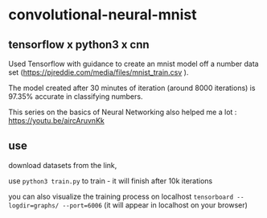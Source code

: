 # convolutional-neural-mnist
## tensorflow x python3 x cnn

Used Tensorflow with guidance to create an mnist model off a number data set (https://pjreddie.com/media/files/mnist_train.csv ).

The model created after 30 minutes of iteration (around 8000 iterations) is 97.35% accurate in classifying numbers.

This series on the basics of Neural Networking also helped me a lot : https://youtu.be/aircAruvnKk

## use

download datasets from the link,

use `python3 train.py` to train - it will finish after 10k iterations

you can also visualize the training process on localhost
`tensorboard --logdir=graphs/ --port=6006` (it will appear in localhost on your browser)



